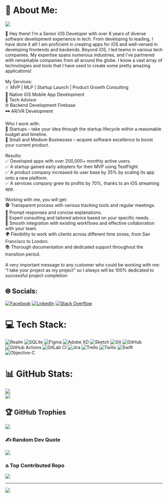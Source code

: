 # 💫 About Me:
![](https://github-readme-stats.vercel.app/api/top-langs/?username=nikulmaniya23&theme=dark&hide_border=false&include_all_commits=true&count_private=false&layout=compact)

👋 Hey there! I'm a Senior iOS Developer with over 8 years of diverse software development experience in tech. From developing to leading, I have done it all! I am proficient in creating apps for iOS and well-versed in developing frontends and backends. Beyond iOS, I led teams in various tech companies. My expertise spans numerous industries, and I've partnered with remarkable companies from all around the globe. I know a vast array of technologies and tools that I have used to create some pretty amazing applications!<br><br>My Services:<br>☄️ MVP | MLP | Startup Launch | Product Growth Consulting<br>📱 Native iOS Mobile App Development<br>🧠 Tech Advisor<br>🌐 Backend Development Firebase<br>🕶️ AR/VR Development<br><br>Who I work with:<br>🚀 Startups – take your idea through the startup lifecycle within a reasonable budget and timeline.<br>🙋 Small and Medium Businesses – acquire software excellence to boost your current product.<br><br>Results:<br>✅ Developed apps with over 200,000+ monthly active users.<br>✅ A startup gained early adopters for their MVP using TestFlight<br>✅ A product company increased its user base by 35% by scaling its app onto a new platform.<br>✅ A services company grew its profits by 70%, thanks to an iOS streaming app.<br><br>Working with me, you will get:<br>🕵️ Transparent process with various tracking tools and regular meetings.<br>💬 Prompt responses and concise explanations.<br>🧠 Expert consulting and tailored advice based on your specific needs.<br>🔄 Smooth integration with existing workflows and effective collaboration with your team.<br>🌍 Flexibility to work with clients across different time zones, from San Francisco to London.<br>📚 Thorough documentation and dedicated support throughout the transition period.<br><br>A very important message to any customer who could be working with me: “I take your project as my project” so I always will be 100% dedicated to successful project completion


## 🌐 Socials:
[![Facebook](https://img.shields.io/badge/Facebook-%231877F2.svg?logo=Facebook&logoColor=white)](https://facebook.com/nkl.maniya) [![LinkedIn](https://img.shields.io/badge/LinkedIn-%230077B5.svg?logo=linkedin&logoColor=white)](https://linkedin.com/in/nikul-maniya-27b595b2) [![Stack Overflow](https://img.shields.io/badge/-Stackoverflow-FE7A16?logo=stack-overflow&logoColor=white)](https://stackoverflow.com/users/nikul-maniya) 

# 💻 Tech Stack:
![Realm](https://img.shields.io/badge/Realm-39477F?style=for-the-badge&logo=realm&logoColor=white) ![SQLite](https://img.shields.io/badge/sqlite-%2307405e.svg?style=for-the-badge&logo=sqlite&logoColor=white) ![Figma](https://img.shields.io/badge/figma-%23F24E1E.svg?style=for-the-badge&logo=figma&logoColor=white) ![Adobe XD](https://img.shields.io/badge/Adobe%20XD-470137?style=for-the-badge&logo=Adobe%20XD&logoColor=#FF61F6) ![Sketch](https://img.shields.io/badge/Sketch-FFB387?style=for-the-badge&logo=sketch&logoColor=black) ![Git](https://img.shields.io/badge/git-%23F05033.svg?style=for-the-badge&logo=git&logoColor=white) ![GitHub](https://img.shields.io/badge/github-%23121011.svg?style=for-the-badge&logo=github&logoColor=white) ![GitHub Actions](https://img.shields.io/badge/github%20actions-%232671E5.svg?style=for-the-badge&logo=githubactions&logoColor=white) ![GitLab CI](https://img.shields.io/badge/gitlab%20CI-%23181717.svg?style=for-the-badge&logo=gitlab&logoColor=white) ![Jira](https://img.shields.io/badge/jira-%230A0FFF.svg?style=for-the-badge&logo=jira&logoColor=white) ![Trello](https://img.shields.io/badge/Trello-%23026AA7.svg?style=for-the-badge&logo=Trello&logoColor=white) ![Twilio](https://img.shields.io/badge/Twilio-F22F46?style=for-the-badge&logo=Twilio&logoColor=white) ![Swift](https://img.shields.io/badge/swift-F54A2A?style=for-the-badge&logo=swift&logoColor=white) ![Objective-C](https://img.shields.io/badge/OBJECTIVE--C-%233A95E3.svg?style=for-the-badge&logo=apple&logoColor=white)
# 📊 GitHub Stats:
![](https://github-readme-stats.vercel.app/api?username=nikulmaniya23&theme=dark&hide_border=false&include_all_commits=true&count_private=false)<br/>
![](https://github-readme-streak-stats.herokuapp.com/?user=nikulmaniya23&theme=dark&hide_border=false)<br/>

## 🏆 GitHub Trophies
![](https://github-profile-trophy.vercel.app/?username=nikulmaniya23&theme=radical&no-frame=false&no-bg=true&margin-w=4)

### ✍️ Random Dev Quote
![](https://quotes-github-readme.vercel.app/api?type=horizontal&theme=radical)

### 🔝 Top Contributed Repo
![](https://github-contributor-stats.vercel.app/api?username=nikulmaniya23&limit=5&theme=dark&combine_all_yearly_contributions=true)

---
[![](https://visitcount.itsvg.in/api?id=nikulmaniya23&icon=0&color=0)](https://visitcount.itsvg.in)

<!-- Proudly created with GPRM ( https://gprm.itsvg.in ) -->

